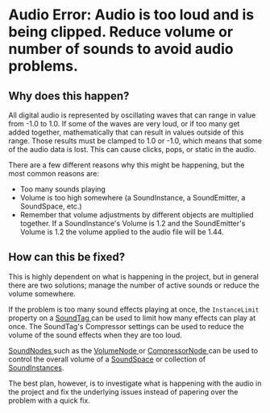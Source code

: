 
 # Audio Error: Audio is too loud and is being clipped. Reduce volume or number of sounds to avoid audio problems.


 ## Why does this happen?

All digital audio is represented by oscillating waves that can range in value from -1.0 to 1.0. If some of the waves are very loud, or if too many get added together, mathematically that can result in values outside of this range. Those results must be clamped to 1.0 or -1.0, which means that some of the audio data is lost. This can cause clicks, pops, or static in the audio. 

There are a few different reasons why this might be happening, but the most common reasons are:
- Too many sounds playing
- Volume is too high somewhere (a SoundInstance, a SoundEmitter, a SoundSpace, etc.)
 - Remember that volume adjustments by different objects are multiplied together. If a SoundInstance's Volume is 1.2 and the SoundEmitter's Volume is 1.2 the volume applied to the audio file will be 1.44.

 ## How can this be fixed?

This is highly dependent on what is happening in the project, but in general there are two solutions; manage the number of active sounds or reduce the volume somewhere. 

If the problem is too many sound effects playing at once, the `InstanceLimit` property on a [SoundTag  ](https://plasmaengine.github.io/PlasmaDocs/Manual/plasmamanual/audio/soundtag.markdown) can be used to limit how many effects can play at once. The SoundTag's Compressor settings can be used to reduce the volume of the sound effects when they are too loud.

[SoundNodes ](https://plasmaengine.github.io/PlasmaDocs/Manual/plasmamanual/audio/soundnode.markdown) such as the [VolumeNode ](https://plasmaengine.github.io/PlasmaDocs/Manual/plasmamanual/audio/soundnode/volumenode.markdown) or [CompressorNode ](https://plasmaengine.github.io/PlasmaDocs/Manual/plasmamanual/audio/soundnode/compressornode.markdown) can be used to control the overall volume of a [SoundSpace](https://plasmaengine.github.io/PlasmaDocs/Manual/plasmamanual/audio/soundspace.markdown) or collection of [SoundInstances](https://plasmaengine.github.io/PlasmaDocs/Manual/plasmamanual/audio/soundinstance.markdown).

The best plan, however, is to investigate what is happening with the audio in the project and fix the underlying issues instead of papering over the problem with a quick fix. 

 